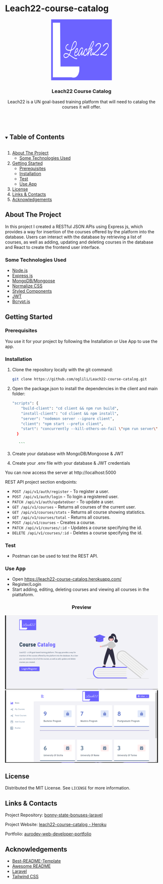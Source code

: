 # Leach22-course-catalog
<p align="center">

  <p align="center">
    <a href="https://github.com/oglili/Leach22-course-catalog">
        <img src="/client/src/assets/images/logo.svg" alt="Logo" width= "200" height = "200">
    </a>
   </p>
  
  <h3 align="center">Leach22 Course Catalog</h3>

  <p align="center">
     Leach22 is a UN goal-based training platform that will need to catalog the courses it will offer. 
</p>

  <br>
  <br>


<details open="open">
  <summary><h2 style="display: inline-block">Table of Contents</h2></summary>
  <ol>
    <li>
      <a href="#about-the-project">About The Project</a>
      <ul>
        <li><a href="#some-technologies-used">Some Technologies Used</a></li>
      </ul>
    </li>
    <li>
      <a href="#getting-started">Getting Started</a>
      <ul>
        <li><a href="#prerequisites">Prerequisites</a></li>
        <li><a href="#installation">Installation</a></li>
        <li><a href="#test">Test</a></li>
        <li><a href="#use-app">Use App</a></li>
      </ul>
    </li>
    <li><a href="#license">License</a></li>
    <li><a href="#links-contacts">Links & Contacts</a></li>
    <li><a href="#acknowledgements">Acknowledgements</a></li>
  </ol>
</details>

## About The Project
In this project I created a RESTful JSON APIs using Express js, which provides a way for insertion of the courses offered by the platform into the database. Users can interact with the database by retrieving a list of courses, as well as adding, updating and deleting courses in the database and React to create the frontend user interface.

### Some Technologies Used

-   [Node.js](https://nodejs.org/en/)
-   [Express js](https://expressjs.com/)
-   [MongoDB/Mongoose](https://mongoosejs.com/)
-   [Normalize CSS](https://necolas.github.io/normalize.css/)
-   [Styled Components](https://styled-components.com/)
-   [JWT](https://jwt.io/)
-   [Bcrypt.js](https://www.npmjs.com/package/bcryptjs)

## Getting Started

### Prerequisites

You use it for your project by following the Installation or Use App to use the app.

### Installation

1. Clone the repository locally with the git command:

    ```sh
    git clone https://github.com/oglili/Leach22-course-catalog.git
    ```
2. Open the package.json to install the dependencies in the client and main folder:
    ```sh
    "scripts": {
        "build-client": "cd client && npm run build",
        "install-client": "cd client && npm install",
        "server": "nodemon server --ignore client",
        "client": "npm start --prefix client",
        "start": "concurrently --kill-others-on-fail \"npm run server\" \" npm run client\""
      }

       ```

3. Create your database with MongoDB/Mongoose & JWT 

4. Create your .env file with your database & JWT credentials 

You can now access the server at http://localhost:5000

REST API project section endpoints:

- `POST /api/v1/auth/register` - To register a user.
- `POST /api/v1/auth/login` - To login a registered user.
- `PATCH /api/v1/auth/updateUser` - To update a user.
- `GET /api/v1/courses` - Returns all courses of the current user.   
- `GET /api/v1/courses/stats` - Returns all course showing statistics.
- `GET /api/v1/courses/total` - Returns all courses.
- `POST /api/v1/courses` - Creates a course.
- `PATCH /api/v1/courses/:id` - Updates a course specifying the id.
- `DELETE /api/v1/courses/:id` - Deletes a course specifying the id.

### Test

- Postman can be used to test the REST API.

### Use App

- Open https://leach22-course-catalog.herokuapp.com/
- Register/Login
- Start adding, editing, deleting courses and viewing all courses in the piattaform.

<h3 align="center">Preview</h3>

  <a href="https://github.com/Auro-93/bonny-state-bonuses-laravel">
    <img src="client/src/assets/images/leach22h_landing.png" alt="site-homepage">
  </a>

  <a href="https://github.com/Auro-93/bonny-state-bonuses-laravel">
    <img src="client/src/assets/images/leach22h_stats.png" alt="site-stats">
  </a>

  
## License

Distributed  the MIT License. See `LICENSE` for more information.

## Links & Contacts

Project Repository: [bonny-state-bonuses-laravel](https://github.com/Auro-93/bonny-state-bonuses-laravel)

Project Website: [leach22-course-catalog - Heroku](https://leach22-course-catalog.herokuapp.com/)

Portfolio: [aurodev-web-developer-portfolio](https://aurodev-web-developer-portfolio.netlify.app/)

## Acknowledgements

-   [Best-README-Template](https://github.com/othneildrew/Best-README-Template)
-   [Awesome README](https://github.com/matiassingers/awesome-readme)
-   [Laravel](https://laravel.com/)
-   [Tailwind CSS](https://tailwindcss.com/)

